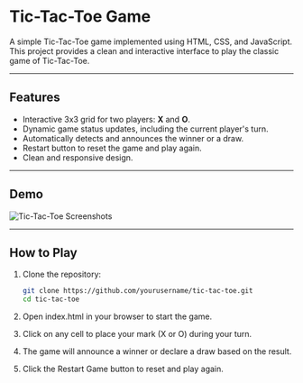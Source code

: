 # Tic-Tac-Toe Game

A simple Tic-Tac-Toe game implemented using HTML, CSS, and JavaScript. This project provides a clean and interactive interface to play the classic game of Tic-Tac-Toe.

---

## Features

- Interactive 3x3 grid for two players: **X** and **O**.
- Dynamic game status updates, including the current player's turn.
- Automatically detects and announces the winner or a draw.
- Restart button to reset the game and play again.
- Clean and responsive design.

---

## Demo

![Tic-Tac-Toe Screenshots](./1.jpg)

---

## How to Play

1. Clone the repository:
   ```bash
   git clone https://github.com/yourusername/tic-tac-toe.git
   cd tic-tac-toe
2. Open index.html in your browser to start the game.

3. Click on any cell to place your mark (X or O) during your turn.

4. The game will announce a winner or declare a draw based on the result.

5. Click the Restart Game button to reset and play again.

